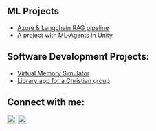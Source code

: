 <h2>ML Projects</h2>

  - [Azure & Langchain RAG pipeline](https://github.com/mihailazar1/Langchain-RAG-Pipeline)
  - [A project with ML-Agents in Unity](https://github.com/mihailazar1/ml-agents-environment)

<h2>Software Development Projects:</h2>

  - [Virtual Memory Simulator](https://github.com/mihailazar1/Virtual-Memory-Simulator)
  - [Library app for a Christian group](https://github.com/mihailazar1/Bible-Study-Resources)


  

<h2>Connect with me:</h2>


[<img align="left" alt="Mihai Lazar | LinkedIn" width="22px" src="https://cdn.jsdelivr.net/npm/simple-icons@v3/icons/linkedin.svg" />][linkedin]
[<img align="left" alt="Mihai Lazar | Kaggle" width="22px" src="https://cdn.iconscout.com/icon/free/png-512/free-kaggle-3628281-3031974.png?f=webp&w=512"/>][kaggle]


[linkedin]: https://www.linkedin.com/in/mihai-lazar1/
[kaggle]: https://www.kaggle.com/catalinmihailazar
